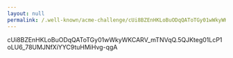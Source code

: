 ```yaml
---
layout: null
permalink: /.well-known/acme-challenge/cUi8BZEnHKLoBuODqQAToTGy01wWkyWKCARV_mTNVqQ
---
```


cUi8BZEnHKLoBuODqQAToTGy01wWkyWKCARV_mTNVqQ.5QJKteg01LcP1oLU6_78UMJNfXiYYC9tuHMiHvg-qgA
